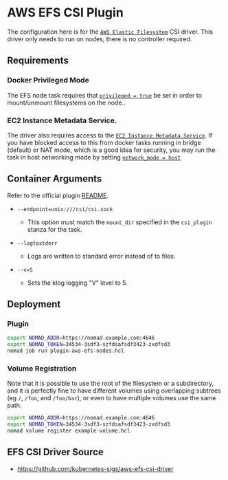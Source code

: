 # AWS EFS CSI Plugin

The configuration here is for the [`AWS Elastic Filesystem`](https://aws.amazon.com/efs/) CSI driver. This driver only needs to run on nodes, there is no controller required.

## Requirements

### Docker Privileged Mode

The EFS node task requires that [`privileged = true`](https://www.nomadproject.io/docs/drivers/docker#privileged) be set in order to mount/unmount filesystems on the node..

### EC2 Instance Metadata Service.

The driver also requires access to the [`EC2 Instance Metadata Service`](https://docs.aws.amazon.com/AWSEC2/latest/UserGuide/ec2-instance-metadata.html).
If you have blocked access to this from docker tasks running in bridge (default) or NAT mode, which is a good idea for security, you may run the task in host networking mode by setting [`network_mode = host`](https://www.nomadproject.io/docs/drivers/docker#network_mode)

## Container Arguments
 
Refer to the official plugin [README](https://github.com/kubernetes-sigs/aws-efs-csi-driver/blob/master/docs/README.md).
 
- `--endpoint=unix:///csi/csi.sock`

  - This option must match the `mount_dir` specified in the `csi_plugin` stanza for the task.

- `--logtostderr`

  - Logs are written to standard error instead of to files.

- `--v=5`

  - Sets the klog logging "V" level to 5.

## Deployment

### Plugin

```bash
export NOMAD_ADDR=https://nomad.example.com:4646
export NOMAD_TOKEN=34534-3sdf3-szfdsafsdf3423-zxdfsd3
nomad job run plugin-aws-efs-nodes.hcl
```

### Volume Registration

Note that it is possible to use the root of the filesystem or a subdirectory, and it is perfectly fine to have different volumes using overlapping subtrees (eg `/`, `/foo`, and `/foo/bar`), or even to have multiple volumes use the same path.

```bash
export NOMAD_ADDR=https://nomad.example.com:4646
export NOMAD_TOKEN=34534-3sdf3-szfdsafsdf3423-zxdfsd3
nomad volume register example-volume.hcl
```

## EFS CSI Driver Source

- https://github.com/kubernetes-sigs/aws-efs-csi-driver
